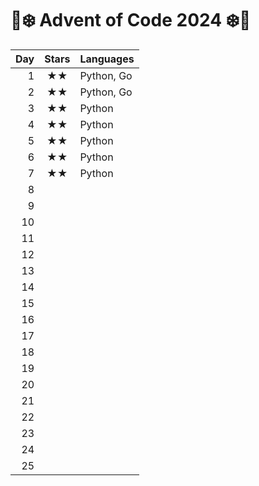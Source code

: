 # 🎄❄️️ Advent of Code 2024 ❄️🎄
| Day | Stars | Languages    |
| --: | :--:  | :----------  |
|   1 | ★★ | Python, Go |
|   2 | ★★ | Python, Go |
|   3 | ★★ | Python |
|   4 | ★★ | Python |
|   5 | ★★ | Python |
|   6 | ★★ | Python |
|   7 | ★★ | Python |
|   8 | |  |
|   9 | |  |
|  10 | |  |
|  11 | |  |
|  12 | |  |
|  13 | |  |
|  14 | |  |
|  15 | |  |
|  16 | |  |
|  17 | |  |
|  18 | |  |
|  19 | |  |
|  20 | |  |
|  21 | |  |
|  22 | |  |
|  23 | |  |
|  24 | |  |
|  25 | |  |
